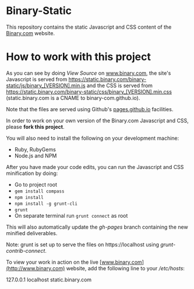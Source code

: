 Binary-Static
=============

This repository contains the static Javascript and CSS content of the [Binary.com](http://www.binary.com) website.

How to work with this project
=============================

As you can see by doing *View Source* on www.binary.com, the site's Javascript is served from https://static.binary.com/binary-static/js/binary_[VERSION].min.js and the CSS is served from https://static.binary.com/binary-static/css/binary_[VERSION].min.css (static.binary.com is a CNAME to binary-com.github.io).

Note that the files are served using Github's [pages.github.io](https://pages.github.com/) facilities.

In order to work on your own version of the Binary.com Javascript and CSS, please **fork this project**.

You will also need to install the following on your development machine:

- Ruby, RubyGems
- Node.js and NPM

After you have made your code edits, you can run the Javascript and CSS minification by doing:

- Go to project root
- `gem install compass`
- `npm install`
- `npm install -g grunt-cli`
- `grunt`
- On separate terminal run `grunt connect` as root

This will also automatically update the *gh-pages* branch containing the new minified deliverables.

Note: grunt is set up to serve the files on https://localhost using *grunt-contrib-connect*.

To view your work in action on the live [www.binary.com](http://www.binary.com) website, add the following line to your */etc/hosts*:

127.0.0.1 localhost static.binary.com


